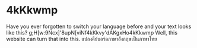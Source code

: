 # 4kKkwmp
Have you ever forgotten to switch your language before and your text looks like this?
g;H[w:9Ncx]'8upN[viNf4kKkvy'dAKgxHo4kKkwmp
Well, this website can turn that into this.
แปลงคีย์บอร์ดภาษาอังกฤษเป็นภาษาไทย
